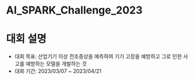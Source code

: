 # AI_SPARK_Challenge_2023
# 대회 설명
- 대회 목표: 산업기기 이상 전조증상을 예측하여 기기 고장을 예방하고 그로 인한 사고를 예방하는 모델을 개발하는 것
- 대회 기간: 2023/03/07 ~ 2023/04/21
